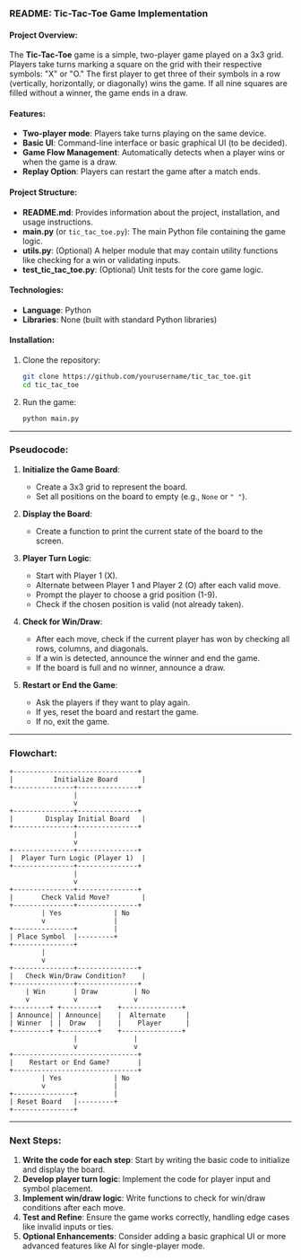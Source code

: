 ### README: Tic-Tac-Toe Game Implementation

#### Project Overview:

The **Tic-Tac-Toe** game is a simple, two-player game played on a 3x3 grid. Players take turns marking a square on the grid with their respective symbols: "X" or "O." The first player to get three of their symbols in a row (vertically, horizontally, or diagonally) wins the game. If all nine squares are filled without a winner, the game ends in a draw.

#### Features:

- **Two-player mode**: Players take turns playing on the same device.
- **Basic UI**: Command-line interface or basic graphical UI (to be decided).
- **Game Flow Management**: Automatically detects when a player wins or when the game is a draw.
- **Replay Option**: Players can restart the game after a match ends.

#### Project Structure:

- **README.md**: Provides information about the project, installation, and usage instructions.
- **main.py** (or `tic_tac_toe.py`): The main Python file containing the game logic.
- **utils.py**: (Optional) A helper module that may contain utility functions like checking for a win or validating inputs.
- **test_tic_tac_toe.py**: (Optional) Unit tests for the core game logic.

#### Technologies:

- **Language**: Python
- **Libraries**: None (built with standard Python libraries)

#### Installation:

1. Clone the repository:
   ```bash
   git clone https://github.com/yourusername/tic_tac_toe.git
   cd tic_tac_toe
   ```

2. Run the game:
   ```bash
   python main.py
   ```

---

### Pseudocode:

1. **Initialize the Game Board**:
   - Create a 3x3 grid to represent the board.
   - Set all positions on the board to empty (e.g., `None` or `" "`).

2. **Display the Board**:
   - Create a function to print the current state of the board to the screen.

3. **Player Turn Logic**:
   - Start with Player 1 (X).
   - Alternate between Player 1 and Player 2 (O) after each valid move.
   - Prompt the player to choose a grid position (1-9).
   - Check if the chosen position is valid (not already taken).

4. **Check for Win/Draw**:
   - After each move, check if the current player has won by checking all rows, columns, and diagonals.
   - If a win is detected, announce the winner and end the game.
   - If the board is full and no winner, announce a draw.

5. **Restart or End the Game**:
   - Ask the players if they want to play again.
   - If yes, reset the board and restart the game.
   - If no, exit the game.

---

### Flowchart:

```plaintext
+-------------------------------+
|          Initialize Board      |
+---------------+---------------+
                |
                v
+---------------+---------------+
|        Display Initial Board   |
+---------------+---------------+
                |
                v
+---------------+---------------+
|  Player Turn Logic (Player 1)  |
+---------------+---------------+
                |
                v
+---------------+---------------+
|       Check Valid Move?        |
+---------------+---------------+
        | Yes             | No
        v                 |
+---------------+         |
| Place Symbol  |---------+
+---------------+
        |
        v
+---------------+---------------+
|   Check Win/Draw Condition?    |
+---------------+---------------+
    | Win       | Draw         | No
    v           v              v
+---------+ +---------+    +---------------+
| Announce| | Announce|    |  Alternate     |
| Winner  | |  Draw   |    |    Player      |
+---------+ +---------+    +---------------+
                |              |
                v              v
+-------------------------------+
|    Restart or End Game?       |
+-------------------------------+
        | Yes             | No
        v                 |
+---------------+         |
| Reset Board   |---------+
+---------------+
```

---

### Next Steps:

1. **Write the code for each step**: Start by writing the basic code to initialize and display the board.
2. **Develop player turn logic**: Implement the code for player input and symbol placement.
3. **Implement win/draw logic**: Write functions to check for win/draw conditions after each move.
4. **Test and Refine**: Ensure the game works correctly, handling edge cases like invalid inputs or ties.
5. **Optional Enhancements**: Consider adding a basic graphical UI or more advanced features like AI for single-player mode.
